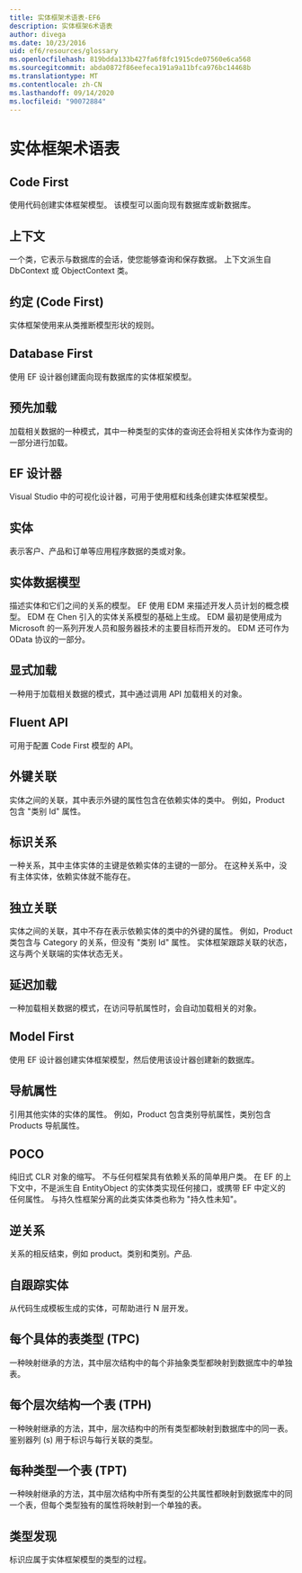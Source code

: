 ```yaml
---
title: 实体框架术语表-EF6
description: 实体框架6术语表
author: divega
ms.date: 10/23/2016
uid: ef6/resources/glossary
ms.openlocfilehash: 819bdda133b427fa6f8fc1915cde07560e6ca568
ms.sourcegitcommit: abda0872f86eefeca191a9a11bfca976bc14468b
ms.translationtype: MT
ms.contentlocale: zh-CN
ms.lasthandoff: 09/14/2020
ms.locfileid: "90072884"
---
```

# <a name="entity-framework-glossary"></a>实体框架术语表
## <a name="code-first"></a>Code First
使用代码创建实体框架模型。 该模型可以面向现有数据库或新数据库。

## <a name="context"></a>上下文
一个类，它表示与数据库的会话，使您能够查询和保存数据。 上下文派生自 DbContext 或 ObjectContext 类。

## <a name="convention-code-first"></a>约定 (Code First) 
实体框架使用来从类推断模型形状的规则。

## <a name="database-first"></a>Database First
使用 EF 设计器创建面向现有数据库的实体框架模型。

## <a name="eager-loading"></a>预先加载
加载相关数据的一种模式，其中一种类型的实体的查询还会将相关实体作为查询的一部分进行加载。

## <a name="ef-designer"></a>EF 设计器
Visual Studio 中的可视化设计器，可用于使用框和线条创建实体框架模型。

## <a name="entity"></a>实体
表示客户、产品和订单等应用程序数据的类或对象。

## <a name="entity-data-model"></a>实体数据模型
描述实体和它们之间的关系的模型。 EF 使用 EDM 来描述开发人员计划的概念模型。 EDM 在 Chen 引入的实体关系模型的基础上生成。 EDM 最初是使用成为 Microsoft 的一系列开发人员和服务器技术的主要目标而开发的。 EDM 还可作为 OData 协议的一部分。

## <a name="explicit-loading"></a>显式加载
一种用于加载相关数据的模式，其中通过调用 API 加载相关的对象。

## <a name="fluent-api"></a>Fluent API
可用于配置 Code First 模型的 API。

## <a name="foreign-key-association"></a>外键关联
实体之间的关联，其中表示外键的属性包含在依赖实体的类中。 例如，Product 包含 "类别 Id" 属性。

## <a name="identifying-relationship"></a>标识关系
一种关系，其中主体实体的主键是依赖实体的主键的一部分。 在这种关系中，没有主体实体，依赖实体就不能存在。

## <a name="independent-association"></a>独立关联
实体之间的关联，其中不存在表示依赖实体的类中的外键的属性。 例如，Product 类包含与 Category 的关系，但没有 "类别 Id" 属性。 实体框架跟踪关联的状态，这与两个关联端的实体状态无关。

## <a name="lazy-loading"></a>延迟加载
一种加载相关数据的模式，在访问导航属性时，会自动加载相关的对象。

## <a name="model-first"></a>Model First
使用 EF 设计器创建实体框架模型，然后使用该设计器创建新的数据库。

## <a name="navigation-property"></a>导航属性
引用其他实体的实体的属性。 例如，Product 包含类别导航属性，类别包含 Products 导航属性。

## <a name="poco"></a>POCO
纯旧式 CLR 对象的缩写。 不与任何框架具有依赖关系的简单用户类。 在 EF 的上下文中，不是派生自 EntityObject 的实体类实现任何接口，或携带 EF 中定义的任何属性。 与持久性框架分离的此类实体类也称为 "持久性未知"。  

## <a name="relationship-inverse"></a>逆关系
关系的相反结束，例如 product。类别和类别。产品.

## <a name="self-tracking-entity"></a>自跟踪实体
从代码生成模板生成的实体，可帮助进行 N 层开发。

## <a name="table-per-concrete-type-tpc"></a>每个具体的表类型 (TPC) 
一种映射继承的方法，其中层次结构中的每个非抽象类型都映射到数据库中的单独表。

## <a name="table-per-hierarchy-tph"></a>每个层次结构一个表 (TPH) 
一种映射继承的方法，其中，层次结构中的所有类型都映射到数据库中的同一表。 鉴别器列 (s) 用于标识与每行关联的类型。

## <a name="table-per-type-tpt"></a>每种类型一个表 (TPT) 
一种映射继承的方法，其中层次结构中所有类型的公共属性都映射到数据库中的同一个表，但每个类型独有的属性将映射到一个单独的表。

## <a name="type-discovery"></a>类型发现
标识应属于实体框架模型的类型的过程。
